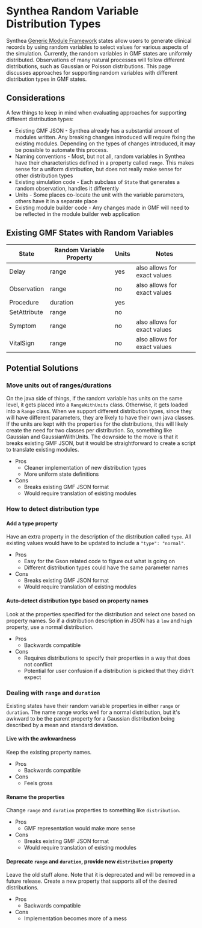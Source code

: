 # Synthea Random Variable Distribution Types

Synthea [Generic Module Framework](https://github.com/synthetichealth/synthea/wiki/Generic-Module-Framework) states allow users to generate clinical records by using random variables to select values for various aspects of the simulation. Currently, the random variables in GMF states are uniformly distributed. Observations of many natural processes will follow different distributions, such as Gaussian or Poisson distributions. This page discusses approaches for supporting random variables with different distribution types in GMF states.

## Considerations

A few things to keep in mind when evaluating approaches for supporting different distribution types:

* Existing GMF JSON - Synthea already has a substantial amount of modules written. Any breaking changes introduced will require fixing the existing modules. Depending on the types of changes introduced, it may be possible to automate this process.
* Naming conventions - Most, but not all, random variables in Synthea have their characteristics defined in a property called `range`. This makes sense for a uniform distribution, but does not really make sense for other distribution types
* Existing simulation code -  Each subclass of `State` that generates a random observation, handles it differently
* Units - Some places co-locate the unit with the variable parameters, others have it in a separate place
* Existing module builder code - Any changes made in GMF will need to be reflected in the module builder web application

## Existing GMF States with Random Variables

| State | Random Variable Property | Units | Notes |
|-------|--------------------------|-------|-------|
| Delay | range | yes | also allows for exact values |
| Observation | range | no | also allows for exact values |
| Procedure | duration | yes |  |
| SetAttribute | range | no |  |
| Symptom | range | no | also allows for exact values |
| VitalSign | range | no | also allows for exact values |

## Potential Solutions

### Move units out of ranges/durations
On the java side of things, if the random variable has units on the same level, it gets placed into a `RangeWithUnits` class. Otherwise, it gets loaded into a `Range` class. When we support different distribution types, since they will have different parameters, they are likely to have their own java classes. If the units are kept with the properties for the distributions, this will likely create the need for two classes per distribution. So, something like Gaussian and GaussianWithUnits. The downside to the move is that it breaks existing GMF JSON, but it would be straightforward to create a script to translate existing modules.

* Pros
  * Cleaner implementation of new distribution types
  * More uniform state definitions
* Cons
  * Breaks existing GMF JSON format
  * Would require translation of existing modules

### How to detect distribution type
#### Add a type property
Have an extra property in the description of the distribution called `type`. All existing values would have to be updated to include a `"type": "normal"`.

* Pros
  * Easy for the Gson related code to figure out what is going on
  * Different distribution types could have the same parameter names
* Cons
  * Breaks existing GMF JSON format
  * Would require translation of existing modules

#### Auto-detect distribution type based on property names
Look at the properties specified for the distribution and select one based on property names. So if a distribution description in JSON has a `low` and `high` property, use a normal distribution.

* Pros
  * Backwards compatible
* Cons
  * Requires distributions to specify their properties in a way that does not conflict
  * Potential for user confusion if a distribution is picked that they didn't expect

### Dealing with `range` and `duration`
Existing states have their random variable properties in either `range` or `duration`. The name range works well for a normal distribution, but it's awkward to be the parent property for a Gaussian distribution being described by a mean and standard deviation.

#### Live with the awkwardness
Keep the existing property names.

* Pros
  * Backwards compatible
* Cons
  * Feels gross

#### Rename the properties
Change `range` and `duration` properties to something like `distribution`.

* Pros
  * GMF representation would make more sense
* Cons
  * Breaks existing GMF JSON format
  * Would require translation of existing modules

#### Deprecate `range` and `duration`, provide new `distribution` property
Leave the old stuff alone. Note that it is deprecated and will be removed in a future release. Create a new property that supports all of the desired distributions.

* Pros
  * Backwards compatible
* Cons
  * Implementation becomes more of a mess